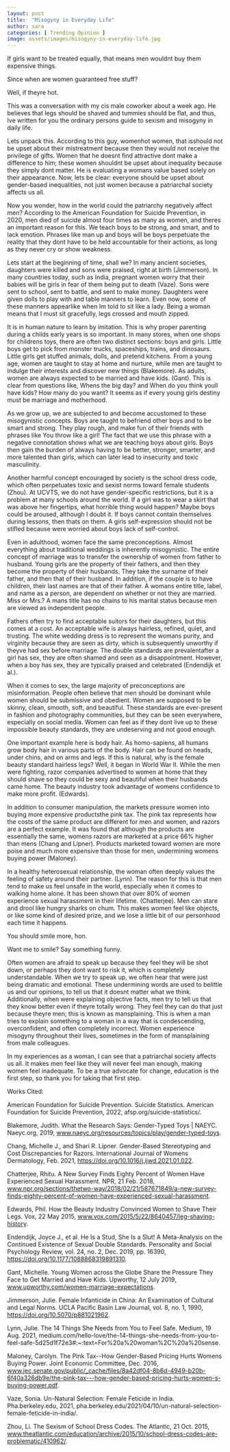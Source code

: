 ```yaml
---
layout: post
title:  "Misogyny in Everyday Life"
author: sara
categories: [ Trending Opinion ]
image: assets/images/misogyny-in-everyday-life.jpg
---
```


If girls want to be treated equally, that means men wouldnt buy them expensive things.

Since when are women guaranteed free stuff?

Well, if theyre hot.

This was a conversation with my cis male coworker about a week ago. He believes that legs should be shaved and tummies should be flat, and thus, Ive written for you the ordinary persons guide to sexism and misogyny in daily life.

Lets unpack this. According to this guy, womenhot women, that isshould not be upset about their mistreatment because then they would not receive the privilege of gifts. Women that he doesnt find attractive dont make a difference to him; these women shouldnt be upset about inequality because they simply dont matter. He is evaluating a womans value based solely on their appearance. Now, lets be clear: everyone should be upset about gender-based inequalities, not just women because a patriarchal society affects us all.

Now you wonder, how in the world could the patriarchy negatively affect men? According to the American Foundation for Suicide Prevention, in 2020, men died of suicide almost four times as many as women, and theres an important reason for this. We teach boys to be strong, and smart, and to lack emotion. Phrases like man up and boys will be boys perpetuate the reality that they dont have to be held accountable for their actions, as long as they never cry or show weakness.

Lets start at the beginning of time, shall we? In many ancient societies, daughters were killed and sons were praised, right at birth (Jimmerson). In many countries today, such as India, pregnant women worry that their babies will be girls in fear of them being put to death (Vaze). Sons were sent to school, sent to battle, and sent to make money. Daughters were given dolls to play with and table manners to learn. Even now, some of these manners appearlike when Im told to sit like a lady. Being a woman means that I must sit gracefully, legs crossed and mouth zipped.

It is in human nature to learn by imitation. This is why proper parenting during a childs early years is so important. In many stores, when one shops for childrens toys, there are often two distinct sections: boys and girls. Little boys get to pick from monster trucks, spaceships, trains, and dinosaurs. Little girls get stuffed animals, dolls, and pretend kitchens. From a young age, women are taught to stay at home and nurture, while men are taught to indulge their interests and discover new things (Blakemore). As adults, women are always expected to be married and have kids. (Gant). This is clear from questions like, Whens the big day? and When do you think youll have kids? How many do you want? It seems as if every young girls destiny must be marriage and motherhood.

As we grow up, we are subjected to and become accustomed to these misogynistic concepts. Boys are taught to befriend other boys and to be smart and strong. They play rough, and make fun of their friends with phrases like You throw like a girl! The fact that we use this phrase with a negative connotation shows what we are teaching boys about girls. Boys then gain the burden of always having to be better, stronger, smarter, and more talented than girls, which can later lead to insecurity and toxic masculinity.

Another harmful concept encouraged by society is the school dress code, which often perpetuates toxic and sexist norms toward female students (Zhou). At UCVTS, we do not have gender-specific restrictions, but it is a problem at many schools around the world. If a girl was to wear a skirt that was above her fingertips, what horrible thing would happen? Maybe boys could be aroused, although I doubt it. If boys cannot contain themselves during lessons, then thats on them. A girls self-expression should not be stifled because were worried about boys lack of self-control.

Even in adulthood, women face the same preconceptions. Almost everything about traditional weddings is inherently misogynistic. The entire concept of marriage was to transfer the ownership of women from father to husband. Young girls are the property of their fathers, and then they become the property of their husbands. They take the surname of their father, and then that of their husband. In addition, if the couple is to have children, their last names are that of their father. A womans entire title, label, and name as a person, are dependent on whether or not they are married. Miss or Mrs.? A mans title has no chains to his marital status because men are viewed as independent people.

Fathers often try to find acceptable suitors for their daughters, but this comes at a cost. An acceptable wife is always hairless, refined, quiet, and trusting. The white wedding dress is to represent the womans purity, and virginity because they are seen as dirty, which is subsequently unworthy if theyve had sex before marriage. The double standards are prevalentafter a girl has sex, they are often shamed and seen as a disappointment. However, when a boy has sex, they are typically praised and celebrated (Endendijk et al.).

When it comes to sex, the large majority of preconceptions are misinformation. People often believe that men should be dominant while women should be submissive and obedient. Women are supposed to be skinny, clean, smooth, soft, and beautiful. These standards are ever-present in fashion and photography communities, but they can be seen everywhere, especially on social media. Women can feel as if they dont live up to these impossible beauty standards, they are undeserving and not good enough. 

One important example here is body hair. As homo-sapiens, all humans grow body hair in various parts of the body. Hair can be found on heads, under chins, and on arms and legs. If this is natural, why is the female beauty standard hairless legs? Well, it began in World War II. While the men were fighting, razor companies advertised to women at home that they should shave so they could be sexy and beautiful when their husbands came home. The beauty industry took advantage of womens confidence to make more profit. (Edwards).

In addition to consumer manipulation, the markets pressure women into buying more expensive productsthe pink tax. The pink tax represents how the costs of the same product are different for men and women, and razors are a perfect example. It was found that although the products are essentially the same, womens razors are marketed at a price 66% higher than mens (Chang and Lipner). Products marketed toward women are more poise and much more expensive than those for men, undermining womens buying power (Maloney).

In a healthy heterosexual relationship, the woman often deeply values the feeling of safety around their partner. (Lynn). The reason for this is that men tend to make us feel unsafe in the world, especially when it comes to walking home alone. It has been shown that over 80% of women experience sexual harassment in their lifetime. (Chatterjee). Men can stare and drool like hungry sharks on chum. This makes women feel like objects, or like some kind of desired prize, and we lose a little bit of our personhood each time it happens. 

You should smile more, hon.

Want me to smile? Say something funny.

Often women are afraid to speak up because they feel they will be shot down, or perhaps they dont want to risk it, which is completely understandable. When we try to speak up, we often hear that were just being dramatic and emotional. These undermining words are used to belittle us and our opinions, to tell us that it doesnt matter what we think. Additionally, when were explaining objective facts, men try to tell us that they know better even if theyre totally wrong. They feel they can do that just because theyre men; this is known as mansplaining. This is when a man tries to explain something to a woman in a way that is condescending, overconfident, and often completely incorrect. Women experience misogyny throughout their lives, sometimes in the form of mansplaining from male colleagues.

In my experiences as a woman, I can see that a patriarchal society affects us all. It makes men feel like they will never feel man enough, making women feel inadequate. To be a true advocate for change, education is the first step, so thank you for taking that first step.

Works Cited:

American Foundation for Suicide Prevention. Suicide Statistics. American Foundation for Suicide Prevention, 2022, afsp.org/suicide-statistics/.

Blakemore, Judith. What the Research Says: Gender-Typed Toys | NAEYC. Naeyc.org, 2019, www.naeyc.org/resources/topics/play/gender-typed-toys.

Chang, Michelle J., and Shari R. Lipner. Gender-Based Stereotyping and Cost Discrepancies for Razors. International Journal of Womens Dermatology, Feb. 2021, https://doi.org/10.1016/j.ijwd.2021.01.022.

Chatterjee, Rhitu. A New Survey Finds Eighty Percent of Women Have Experienced Sexual Harassment. NPR, 21 Feb. 2018, www.npr.org/sections/thetwo-way/2018/02/21/587671849/a-new-survey-finds-eighty-percent-of-women-have-experienced-sexual-harassment.

Edwards, Phil. How the Beauty Industry Convinced Women to Shave Their Legs. Vox, 22 May 2015, www.vox.com/2015/5/22/8640457/leg-shaving-history.

Endendijk, Joyce J., et al. He Is a Stud, She Is a Slut! A Meta-Analysis on the Continued Existence of Sexual Double Standards. Personality and Social Psychology Review, vol. 24, no. 2, Dec. 2019, pp. 16390, https://doi.org/10.1177/1088868319891310.

Gant, Michelle. Young Women across the Globe Share the Pressure They Face to Get Married and Have Kids. Upworthy, 12 July 2019, www.upworthy.com/women-marriage-expectations.

Jimmerson, Julie. Female Infanticide in China: An Examination of Cultural and Legal Norms. UCLA Pacific Basin Law Journal, vol. 8, no. 1, 1990, https://doi.org/10.5070/p881021962.

Lynn, Julie. The 14 Things She Needs from You to Feel Safe. Medium, 19 Aug. 2021, medium.com/hello-love/the-14-things-she-needs-from-you-to-feel-safe-5d25d1f72e3#:~:text=For%20a%20woman%2C%20a%20sense.

Maloney, Carolyn. The Pink Tax--How Gender-Based Pricing Hurts Womens Buying Power. Joint Economic Committee, Dec. 2016, www.jec.senate.gov/public/_cache/files/8a42df04-8b6d-4949-b20b-6f40a326db9e/the-pink-tax---how-gender-based-pricing-hurts-women-s-buying-power.pdf.

Vaze, Sonia. Un-Natural Selection: Female Feticide in India. Pha.berkeley.edu, 2021, pha.berkeley.edu/2021/04/10/un-natural-selection-female-feticide-in-india/.

Zhou, Li. The Sexism of School Dress Codes. The Atlantic, 21 Oct. 2015, www.theatlantic.com/education/archive/2015/10/school-dress-codes-are-problematic/410962/.


